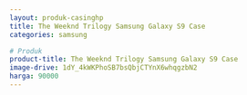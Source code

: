 ```yaml
---
layout: produk-casinghp
title: The Weeknd Trilogy Samsung Galaxy S9 Case
categories: samsung

# Produk
product-title: The Weeknd Trilogy Samsung Galaxy S9 Case
image-drive: 1dY_4kWKPhoSB7bsQbjCTYnX6whqgzbN2
harga: 90000
---
```

